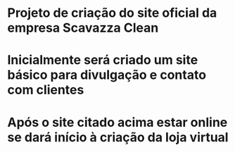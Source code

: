 # Projeto de criação do site oficial da empresa Scavazza Clean
# Inicialmente será criado um site básico para divulgação e contato com clientes
# Após o site citado acima estar online se dará início à criação da loja virtual
